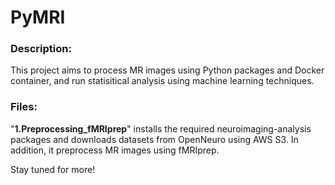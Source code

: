 # PyMRI

### Description:
This project aims to process MR images using Python packages and Docker container, and run statisitical analysis using machine learning techniques. 


### Files:
"**1.Preprocessing_fMRIprep**" installs the required neuroimaging-analysis packages and downloads datasets from OpenNeuro using AWS S3. In addition, it preprocess MR images using fMRIprep.

Stay tuned for more!
